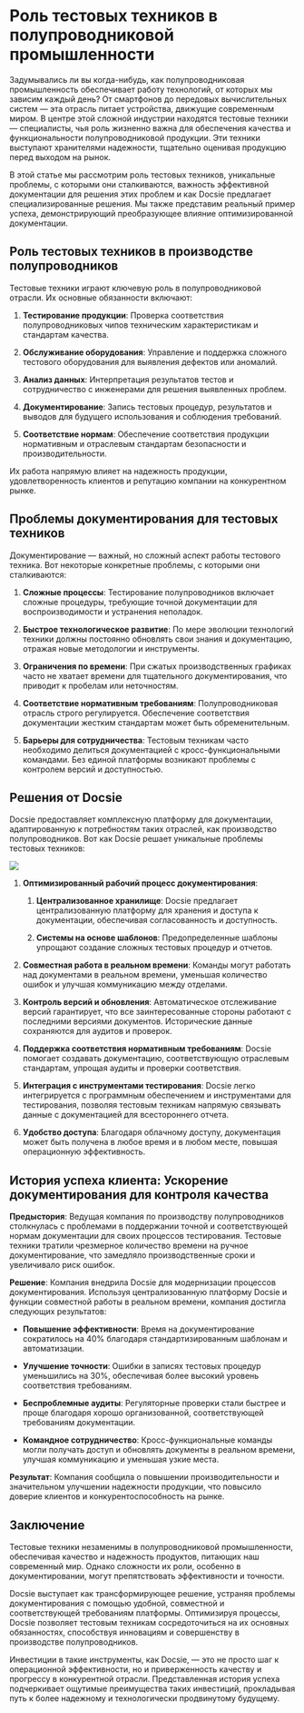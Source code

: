 # Роль тестовых техников в полупроводниковой промышленности

Задумывались ли вы когда-нибудь, как полупроводниковая промышленность обеспечивает работу технологий, от которых мы зависим каждый день? От смартфонов до передовых вычислительных систем — эта отрасль питает устройства, движущие современным миром. В центре этой сложной индустрии находятся тестовые техники — специалисты, чья роль жизненно важна для обеспечения качества и функциональности полупроводниковой продукции. Эти техники выступают хранителями надежности, тщательно оценивая продукцию перед выходом на рынок.

В этой статье мы рассмотрим роль тестовых техников, уникальные проблемы, с которыми они сталкиваются, важность эффективной документации для решения этих проблем и как Docsie предлагает специализированные решения. Мы также представим реальный пример успеха, демонстрирующий преобразующее влияние оптимизированной документации.

## Роль тестовых техников в производстве полупроводников

Тестовые техники играют ключевую роль в полупроводниковой отрасли. Их основные обязанности включают:

1. **Тестирование продукции**: Проверка соответствия полупроводниковых чипов техническим характеристикам и стандартам качества.

2. **Обслуживание оборудования**: Управление и поддержка сложного тестового оборудования для выявления дефектов или аномалий.

3. **Анализ данных**: Интерпретация результатов тестов и сотрудничество с инженерами для решения выявленных проблем.

4. **Документирование**: Запись тестовых процедур, результатов и выводов для будущего использования и соблюдения требований.

5. **Соответствие нормам**: Обеспечение соответствия продукции нормативным и отраслевым стандартам безопасности и производительности.

Их работа напрямую влияет на надежность продукции, удовлетворенность клиентов и репутацию компании на конкурентном рынке.

## Проблемы документирования для тестовых техников

Документирование — важный, но сложный аспект работы тестового техника. Вот некоторые конкретные проблемы, с которыми они сталкиваются:

1. **Сложные процессы**: Тестирование полупроводников включает сложные процедуры, требующие точной документации для воспроизводимости и устранения неполадок.

2. **Быстрое технологическое развитие**: По мере эволюции технологий техники должны постоянно обновлять свои знания и документацию, отражая новые методологии и инструменты.

3. **Ограничения по времени**: При сжатых производственных графиках часто не хватает времени для тщательного документирования, что приводит к пробелам или неточностям.

4. **Соответствие нормативным требованиям**: Полупроводниковая отрасль строго регулируется. Обеспечение соответствия документации жестким стандартам может быть обременительным.

5. **Барьеры для сотрудничества**: Тестовым техникам часто необходимо делиться документацией с кросс-функциональными командами. Без единой платформы возникают проблемы с контролем версий и доступностью.

## Решения от Docsie

Docsie предоставляет комплексную платформу для документации, адаптированную к потребностям таких отраслей, как производство полупроводников. Вот как Docsie решает уникальные проблемы тестовых техников:

![](https://cdn.docsie.io/workspace_PxAvC1Uenuc7ad6H3/doc_wn84Jkoc6hIMTO2eE/file_N5ZWpCGECcJ8zME4v/image_bdf59a3b-558e-26c2-07e2-f0dfedbaf96e.jpg)

1. **Оптимизированный рабочий процесс документирования**:

   1. **Централизованное хранилище**: Docsie предлагает централизованную платформу для хранения и доступа к документации, обеспечивая согласованность и доступность.

   2. **Системы на основе шаблонов**: Предопределенные шаблоны упрощают создание сложных тестовых процедур и отчетов.

2. **Совместная работа в реальном времени**:
Команды могут работать над документами в реальном времени, уменьшая количество ошибок и улучшая коммуникацию между отделами.

3. **Контроль версий и обновления**:
Автоматическое отслеживание версий гарантирует, что все заинтересованные стороны работают с последними версиями документов.
Исторические данные сохраняются для аудитов и проверок.

4. **Поддержка соответствия нормативным требованиям**:
Docsie помогает создавать документацию, соответствующую отраслевым стандартам, упрощая аудиты и проверки соответствия.

5. **Интеграция с инструментами тестирования**:
Docsie легко интегрируется с программным обеспечением и инструментами для тестирования, позволяя тестовым техникам напрямую связывать данные с документацией для всестороннего отчета.

6. **Удобство доступа**:
Благодаря облачному доступу, документация может быть получена в любое время и в любом месте, повышая операционную эффективность.

## История успеха клиента: Ускорение документирования для контроля качества

**Предыстория**: Ведущая компания по производству полупроводников столкнулась с проблемами в поддержании точной и соответствующей нормам документации для своих процессов тестирования. Тестовые техники тратили чрезмерное количество времени на ручное документирование, что замедляло производственные сроки и увеличивало риск ошибок.

**Решение**: Компания внедрила Docsie для модернизации процессов документирования. Используя централизованную платформу Docsie и функции совместной работы в реальном времени, компания достигла следующих результатов:

* **Повышение эффективности**: Время на документирование сократилось на 40% благодаря стандартизированным шаблонам и автоматизации.

* **Улучшение точности**: Ошибки в записях тестовых процедур уменьшились на 30%, обеспечивая более высокий уровень соответствия требованиям.

* **Беспроблемные аудиты**: Регуляторные проверки стали быстрее и проще благодаря хорошо организованной, соответствующей требованиям документации.

* **Командное сотрудничество**: Кросс-функциональные команды могли получать доступ и обновлять документы в реальном времени, улучшая коммуникацию и уменьшая узкие места.

**Результат**: Компания сообщила о повышении производительности и значительном улучшении надежности продукции, что повысило доверие клиентов и конкурентоспособность на рынке.

## Заключение

Тестовые техники незаменимы в полупроводниковой промышленности, обеспечивая качество и надежность продуктов, питающих наш современный мир. Однако сложности их роли, особенно в документировании, могут препятствовать эффективности и точности.

Docsie выступает как трансформирующее решение, устраняя проблемы документирования с помощью удобной, совместной и соответствующей требованиям платформы. Оптимизируя процессы, Docsie позволяет тестовым техникам сосредоточиться на их основных обязанностях, способствуя инновациям и совершенству в производстве полупроводников.

Инвестиции в такие инструменты, как Docsie, — это не просто шаг к операционной эффективности, но и приверженность качеству и прогрессу в конкурентной отрасли. Представленная история успеха подчеркивает ощутимые преимущества таких инвестиций, прокладывая путь к более надежному и технологически продвинутому будущему.